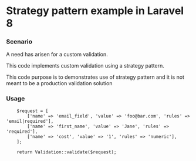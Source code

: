 # Strategy pattern example in Laravel 8

### Scenario 

A need has arisen for a custom validation. 

This code implements custom validation using a strategy pattern.

This code purpose is to demonstrates use of strategy pattern and it is not meant to be a production validation solution

### Usage

```
    $request = [
        ['name' => 'email_field', 'value' => 'foo@bar.com', 'rules' => 'email|required'],
        ['name' => 'first_name', 'value' => 'Jane', 'rules' => 'required'],
        ['name' => 'cost', 'value' => '1', 'rules' => 'numeric'],
    ];
    
    return Validation::validate($request);
```
